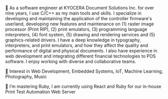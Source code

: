 👋 As a software engineer at KYOCERA Document Solutions Inc. for over nine years, I use C/C++ as my main tools and skills. I specialize in developing and maintaining the application of the controller firmware's userland, developing new features and maintenance on (1) raster image processor (Print RIP), (2) print emulators, (3) programming language interpreters, (4) font system, (5) drawing and rendering services and (5) graphics-related drivers. I have a deep knowledge in typography, interpreters, and print emulators, and how they affect the quality and performance of digital and physical documents. I also have experience in web development and integrating different financial technologies to POS software. I enjoy working with diverse and collaborative teams.

👀 Interest in Web Development, Embedded Systems, IoT, Machine Learning, Photography, Music

🌱 I’m mastering Ruby, I am currently using React and Ruby for our in-house Print Test Automation Web Server
